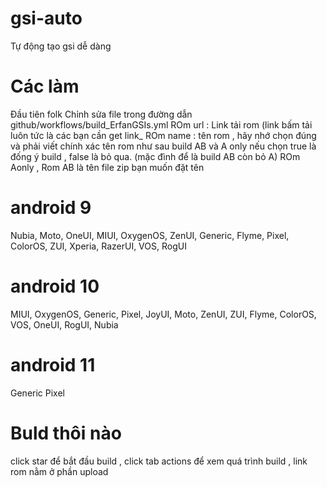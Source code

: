 # gsi-auto
Tự động tạo gsi dễ dàng
# Các làm
Đầu tiên folk
Chỉnh sửa file trong đường dẫn github/workflows/build_ErfanGSIs.yml
ROm url : Link tải rom (link bấm tải luôn tức là các bạn cần get link_
ROm name :  tên rom , hãy nhớ chọn đúng và phải viết chính xác tên rom như sau
build AB và A only nếu chọn true là đống ý build , false là bỏ qua. (mặc đình để là build AB còn bỏ A)
ROm Aonly , Rom AB là tên file zip bạn muốn đặt tên
# android 9
Nubia, Moto, OneUI, MIUI, OxygenOS, ZenUI, Generic, Flyme, Pixel, ColorOS, ZUI, Xperia, RazerUI, VOS, RogUI
# android 10
MIUI, OxygenOS, Generic, Pixel, JoyUI, Moto, ZenUI, ZUI, Flyme, ColorOS, VOS, OneUI, RogUI, Nubia
# android 11
Generic Pixel
# Buld thôi nào
click star để bắt đầu build , click tab actions để xem quá trình build , link rom nằm ở phần upload
